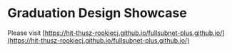 # Graduation Design Showcase

Please visit [https://hit-thusz-rookiecj.github.io/fullsubnet-plus.github.io/](https://hit-thusz-rookiecj.github.io/fullsubnet-plus.github.io/)

